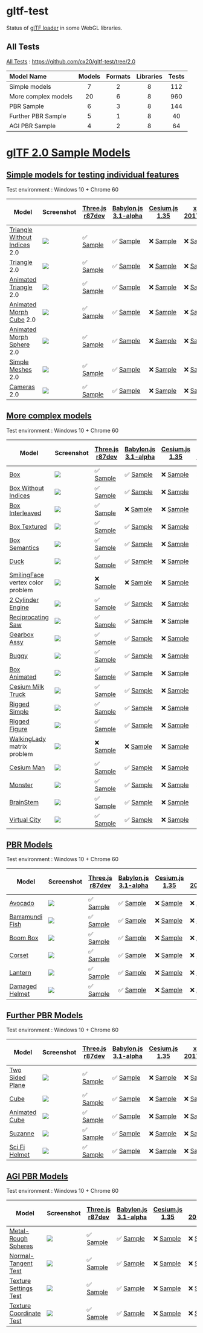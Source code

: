 # gltf-test

Status of [glTF loader](https://github.com/KhronosGroup/glTF#webgl-engines) in some WebGL libraries.

## All Tests

[All Tests]( https://cdn.rawgit.com/cx20/gltf-test/ee4e09519b8a13e7abc0e03bdcf0223a534f7e31/index.html ) : https://github.com/cx20/gltf-test/tree/2.0

|Model Name           |Models  |Formats  |Libraries|Tests|
|:--------------------|:------:|:-------:|:-------:|:---:|
|Simple models        |   7    |   2     |    8    | 112 |
|More complex models  |  20    |   6     |    8    | 960 |
|PBR Sample           |   6    |   3     |    8    | 144 |
|Further PBR Sample   |   5    |   1     |    8    |  40 |
|AGI PBR Sample       |   4    |   2     |    8    |  64 |


# [glTF 2.0 Sample Models](https://github.com/KhronosGroup/glTF-Sample-Models/blob/master/2.0/README.md#gltf-20-sample-models)

## [Simple models for testing individual features](https://github.com/KhronosGroup/glTF-Sample-Models/blob/master/2.0/README.md#simple-models-for-testing-individual-features)

Test environment : Windows 10 + Chrome 60

|Model                                                                 |Screenshot                                                          |[Three.js r87dev](https://github.com/mrdoob/three.js/tree/dev/examples/js/loaders/GLTF2Loader.js)                                                                                                             |[Babylon.js 3.1-alpha](https://github.com/BabylonJS/Babylon.js/tree/master/loaders/src/glTF)                                                                                                                          |[Cesium.js 1.35](https://github.com/AnalyticalGraphicsInc/cesium/)                                                                                                                                      |[xeogl 2017.04.24](https://github.com/xeolabs/xeogl/tree/master/src/models/gltf)                                                                                                             |[GLBoost r2dev](https://github.com/emadurandal/GLBoost/blob/master/src/js/middle_level/loader/GLTFLoader.js)                                                                                                  |[Grimoire.js 2017.07.06](https://github.com/GrimoireGL/grimoirejs-gltf)                                                                                                                                          |[minimal-gltf-loader 2017.07.31](https://github.com/shrekshao/minimal-gltf-loader/blob/master/src/)                                                                                                        |
|----------------------------------------------------------------------|--------------------------------------------------------------------|--------------------------------------------------------------------------------------------------------------------------------------------------------------------------------------------------------------|----------------------------------------------------------------------------------------------------------------------------------------------------------------------------------------------------------------------|--------------------------------------------------------------------------------------------------------------------------------------------------------------------------------------------------------|---------------------------------------------------------------------------------------------------------------------------------------------------------------------------------------------|--------------------------------------------------------------------------------------------------------------------------------------------------------------------------------------------------------------|-----------------------------------------------------------------------------------------------------------------------------------------------------------------------------------------------------------------|-----------------------------------------------------------------------------------------------------------------------------------------------------------------------------------------------------------|
|[Triangle Without Indices](tutorialModels/TriangleWithoutIndices) 2.0 |![](tutorialModels/TriangleWithoutIndices/screenshot/screenshot.png)|:white_check_mark: [Sample](https://cdn.rawgit.com/cx20/gltf-test/ee4e09519b8a13e7abc0e03bdcf0223a534f7e31/examples/threejs/index.html?category=tutorialModels&model=TriangleWithoutIndices&scale=1&type=glTF)|:white_check_mark: [Sample](https://cdn.rawgit.com/cx20/gltf-test/ee4e09519b8a13e7abc0e03bdcf0223a534f7e31/examples/babylonjs/index.html?category=tutorialModels&model=TriangleWithoutIndices&scale=1&type=glTF)      |:x: [Sample](https://cdn.rawgit.com/cx20/gltf-test/ee4e09519b8a13e7abc0e03bdcf0223a534f7e31/examples/cesium/index.html?category=tutorialModels&model=TriangleWithoutIndices&scale=1&type=glTF)          |:x: [Sample](https://cdn.rawgit.com/cx20/gltf-test/ee4e09519b8a13e7abc0e03bdcf0223a534f7e31/examples/xeogl/index.html?category=tutorialModels&model=TriangleWithoutIndices&scale=1&type=glTF)|:x: [Sample](https://cdn.rawgit.com/cx20/gltf-test/ee4e09519b8a13e7abc0e03bdcf0223a534f7e31/examples/glboost/index.html?category=tutorialModels&model=TriangleWithoutIndices&scale=1&type=glTF)               |:white_check_mark: [Sample](https://cdn.rawgit.com/cx20/gltf-test/ee4e09519b8a13e7abc0e03bdcf0223a534f7e31/examples/grimoiregl/index.html?category=tutorialModels&model=TriangleWithoutIndices&scale=1&type=glTF)|:x: [Sample](https://cdn.rawgit.com/cx20/gltf-test/ee4e09519b8a13e7abc0e03bdcf0223a534f7e31/examples/minimal-gltf-loader/index.html?category=tutorialModels&model=TriangleWithoutIndices&scale=1&type=glTF)|
|[Triangle](tutorialModels/Triangle) 2.0                               |![](tutorialModels/Triangle/screenshot/screenshot.png)              |:white_check_mark: [Sample](https://cdn.rawgit.com/cx20/gltf-test/ee4e09519b8a13e7abc0e03bdcf0223a534f7e31/examples/threejs/index.html?category=tutorialModels&model=Triangle&scale=1&type=glTF)              |:white_check_mark: [Sample](https://cdn.rawgit.com/cx20/gltf-test/ee4e09519b8a13e7abc0e03bdcf0223a534f7e31/examples/babylonjs/index.html?category=tutorialModels&model=Triangle&scale=1&type=glTF)                    |:x: [Sample](https://cdn.rawgit.com/cx20/gltf-test/ee4e09519b8a13e7abc0e03bdcf0223a534f7e31/examples/cesium/index.html?category=tutorialModels&model=Triangle&scale=1&type=glTF)                        |:x: [Sample](https://cdn.rawgit.com/cx20/gltf-test/ee4e09519b8a13e7abc0e03bdcf0223a534f7e31/examples/xeogl/index.html?category=tutorialModels&model=Triangle&scale=1&type=glTF)              |:x: [Sample](https://cdn.rawgit.com/cx20/gltf-test/ee4e09519b8a13e7abc0e03bdcf0223a534f7e31/examples/glboost/index.html?category=tutorialModels&model=Triangle&scale=1&type=glTF)                             |:white_check_mark: [Sample](https://cdn.rawgit.com/cx20/gltf-test/ee4e09519b8a13e7abc0e03bdcf0223a534f7e31/examples/grimoiregl/index.html?category=tutorialModels&model=Triangle&scale=1&type=glTF)              |:x: [Sample](https://cdn.rawgit.com/cx20/gltf-test/ee4e09519b8a13e7abc0e03bdcf0223a534f7e31/examples/minimal-gltf-loader/index.html?category=tutorialModels&model=Triangle&scale=1&type=glTF)              |
|[Animated Triangle](tutorialModels/AnimatedTriangle) 2.0              |![](tutorialModels/AnimatedTriangle/screenshot/screenshot.gif)      |:white_check_mark: [Sample](https://cdn.rawgit.com/cx20/gltf-test/ee4e09519b8a13e7abc0e03bdcf0223a534f7e31/examples/threejs/index.html?category=tutorialModels&model=AnimatedTriangle&scale=1&type=glTF)      |:white_check_mark: [Sample](https://cdn.rawgit.com/cx20/gltf-test/ee4e09519b8a13e7abc0e03bdcf0223a534f7e31/examples/babylonjs/index.html?category=tutorialModels&model=AnimatedTriangle&scale=1&type=glTF)            |:x: [Sample](https://cdn.rawgit.com/cx20/gltf-test/ee4e09519b8a13e7abc0e03bdcf0223a534f7e31/examples/cesium/index.html?category=tutorialModels&model=AnimatedTriangle&scale=1&type=glTF)                |:x: [Sample](https://cdn.rawgit.com/cx20/gltf-test/ee4e09519b8a13e7abc0e03bdcf0223a534f7e31/examples/xeogl/index.html?category=tutorialModels&model=AnimatedTriangle&scale=1&type=glTF)      |:x: [Sample](https://cdn.rawgit.com/cx20/gltf-test/ee4e09519b8a13e7abc0e03bdcf0223a534f7e31/examples/glboost/index.html?category=tutorialModels&model=AnimatedTriangle&scale=1&type=glTF)                     |:white_check_mark: [Sample](https://cdn.rawgit.com/cx20/gltf-test/ee4e09519b8a13e7abc0e03bdcf0223a534f7e31/examples/grimoiregl/index.html?category=tutorialModels&model=AnimatedTriangle&scale=1&type=glTF)      |:x: [Sample](https://cdn.rawgit.com/cx20/gltf-test/ee4e09519b8a13e7abc0e03bdcf0223a534f7e31/examples/minimal-gltf-loader/index.html?category=tutorialModels&model=AnimatedTriangle&scale=1&type=glTF)      |
|[Animated Morph Cube](tutorialModels/AnimatedMorphCube) 2.0           |![](tutorialModels/AnimatedMorphCube/screenshot/screenshot.gif)     |:white_check_mark: [Sample](https://cdn.rawgit.com/cx20/gltf-test/ee4e09519b8a13e7abc0e03bdcf0223a534f7e31/examples/threejs/index.html?category=tutorialModels&model=AnimatedMorphCube&scale=1&type=glTF)     |:white_check_mark: [Sample](https://cdn.rawgit.com/cx20/gltf-test/ee4e09519b8a13e7abc0e03bdcf0223a534f7e31/examples/babylonjs/index.html?category=tutorialModels&model=AnimatedMorphCube&scale=1&type=glTF)           |:x: [Sample](https://cdn.rawgit.com/cx20/gltf-test/ee4e09519b8a13e7abc0e03bdcf0223a534f7e31/examples/cesium/index.html?category=tutorialModels&model=AnimatedMorphCube&scale=1&type=glTF)               |:x: [Sample](https://cdn.rawgit.com/cx20/gltf-test/ee4e09519b8a13e7abc0e03bdcf0223a534f7e31/examples/xeogl/index.html?category=tutorialModels&model=AnimatedMorphCube&scale=1&type=glTF)     |:x: [Sample](https://cdn.rawgit.com/cx20/gltf-test/ee4e09519b8a13e7abc0e03bdcf0223a534f7e31/examples/glboost/index.html?category=tutorialModels&model=AnimatedMorphCube&scale=1&type=glTF)                    |:x: [Sample](https://cdn.rawgit.com/cx20/gltf-test/ee4e09519b8a13e7abc0e03bdcf0223a534f7e31/examples/grimoiregl/index.html?category=tutorialModels&model=AnimatedMorphCube&scale=1&type=glTF)                    |:x: [Sample](https://cdn.rawgit.com/cx20/gltf-test/ee4e09519b8a13e7abc0e03bdcf0223a534f7e31/examples/minimal-gltf-loader/index.html?category=tutorialModels&model=AnimatedMorphCube&scale=1&type=glTF)     |
|[Animated Morph Sphere](tutorialModels/AnimatedMorphSphere) 2.0       |![](tutorialModels/AnimatedMorphSphere/screenshot/screenshot.gif)   |:white_check_mark: [Sample](https://cdn.rawgit.com/cx20/gltf-test/ee4e09519b8a13e7abc0e03bdcf0223a534f7e31/examples/threejs/index.html?category=tutorialModels&model=AnimatedMorphSphere&scale=1&type=glTF)   |:white_check_mark: [Sample](https://cdn.rawgit.com/cx20/gltf-test/ee4e09519b8a13e7abc0e03bdcf0223a534f7e31/examples/babylonjs/index.html?category=tutorialModels&model=AnimatedMorphSphere&scale=1&type=glTF)         |:x: [Sample](https://cdn.rawgit.com/cx20/gltf-test/ee4e09519b8a13e7abc0e03bdcf0223a534f7e31/examples/cesium/index.html?category=tutorialModels&model=AnimatedMorphSphere&scale=1&type=glTF)             |:x: [Sample](https://cdn.rawgit.com/cx20/gltf-test/ee4e09519b8a13e7abc0e03bdcf0223a534f7e31/examples/xeogl/index.html?category=tutorialModels&model=AnimatedMorphSphere&scale=1&type=glTF)   |:x: [Sample](https://cdn.rawgit.com/cx20/gltf-test/ee4e09519b8a13e7abc0e03bdcf0223a534f7e31/examples/glboost/index.html?category=tutorialModels&model=AnimatedMorphSphere&scale=1&type=glTF)                  |:x: [Sample](https://cdn.rawgit.com/cx20/gltf-test/ee4e09519b8a13e7abc0e03bdcf0223a534f7e31/examples/grimoiregl/index.html?category=tutorialModels&model=AnimatedMorphSphere&scale=1&type=glTF)                  |:x: [Sample](https://cdn.rawgit.com/cx20/gltf-test/ee4e09519b8a13e7abc0e03bdcf0223a534f7e31/examples/minimal-gltf-loader/index.html?category=tutorialModels&model=AnimatedMorphSphere&scale=1&type=glTF)   |
|[Simple Meshes](tutorialModels/SimpleMeshes) 2.0                      |![](tutorialModels/SimpleMeshes/screenshot/screenshot.png)          |:white_check_mark: [Sample](https://cdn.rawgit.com/cx20/gltf-test/ee4e09519b8a13e7abc0e03bdcf0223a534f7e31/examples/threejs/index.html?category=tutorialModels&model=SimpleMeshes&scale=1&type=glTF)          |:white_check_mark: [Sample](https://cdn.rawgit.com/cx20/gltf-test/ee4e09519b8a13e7abc0e03bdcf0223a534f7e31/examples/babylonjs/index.html?category=tutorialModels&model=SimpleMeshes&scale=1&type=glTF)                |:x: [Sample](https://cdn.rawgit.com/cx20/gltf-test/ee4e09519b8a13e7abc0e03bdcf0223a534f7e31/examples/cesium/index.html?category=tutorialModels&model=SimpleMeshes&scale=1&type=glTF)                    |:x: [Sample](https://cdn.rawgit.com/cx20/gltf-test/ee4e09519b8a13e7abc0e03bdcf0223a534f7e31/examples/xeogl/index.html?category=tutorialModels&model=SimpleMeshes&scale=1&type=glTF)          |:x: [Sample](https://cdn.rawgit.com/cx20/gltf-test/ee4e09519b8a13e7abc0e03bdcf0223a534f7e31/examples/glboost/index.html?category=tutorialModels&model=SimpleMeshes&scale=1&type=glTF)                         |:white_check_mark: [Sample](https://cdn.rawgit.com/cx20/gltf-test/ee4e09519b8a13e7abc0e03bdcf0223a534f7e31/examples/grimoiregl/index.html?category=tutorialModels&model=SimpleMeshes&scale=1&type=glTF)          |:x: [Sample](https://cdn.rawgit.com/cx20/gltf-test/ee4e09519b8a13e7abc0e03bdcf0223a534f7e31/examples/minimal-gltf-loader/index.html?category=tutorialModels&model=SimpleMeshes&scale=1&type=glTF)          |
|[Cameras](tutorialModels/Cameras) 2.0                                 |![](tutorialModels/Cameras/screenshot/screenshot.png)               |:white_check_mark: [Sample](https://cdn.rawgit.com/cx20/gltf-test/ee4e09519b8a13e7abc0e03bdcf0223a534f7e31/examples/threejs/index.html?category=tutorialModels&model=Cameras&scale=1&type=glTF)               |:white_check_mark: [Sample](https://cdn.rawgit.com/cx20/gltf-test/ee4e09519b8a13e7abc0e03bdcf0223a534f7e31/examples/babylonjs/index.html?category=tutorialModels&model=Cameras&scale=1&type=glTF)                     |:x: [Sample](https://cdn.rawgit.com/cx20/gltf-test/ee4e09519b8a13e7abc0e03bdcf0223a534f7e31/examples/cesium/index.html?category=tutorialModels&model=Cameras&scale=1&type=glTF)                         |:x: [Sample](https://cdn.rawgit.com/cx20/gltf-test/ee4e09519b8a13e7abc0e03bdcf0223a534f7e31/examples/xeogl/index.html?category=tutorialModels&model=Cameras&scale=1&type=glTF)               |:x: [Sample](https://cdn.rawgit.com/cx20/gltf-test/ee4e09519b8a13e7abc0e03bdcf0223a534f7e31/examples/glboost/index.html?category=tutorialModels&model=Cameras&scale=1&type=glTF)                              |:white_check_mark: [Sample](https://cdn.rawgit.com/cx20/gltf-test/ee4e09519b8a13e7abc0e03bdcf0223a534f7e31/examples/grimoiregl/index.html?category=tutorialModels&model=Cameras&scale=1&type=glTF)               |:x: [Sample](https://cdn.rawgit.com/cx20/gltf-test/ee4e09519b8a13e7abc0e03bdcf0223a534f7e31/examples/minimal-gltf-loader/index.html?category=tutorialModels&model=Cameras&scale=1&type=glTF)               |


## [More complex models](https://github.com/KhronosGroup/glTF-Sample-Models/blob/master/2.0/README.md#more-complex-models)

Test environment : Windows 10 + Chrome 60

|Model                                                 |Screenshot                                                    |[Three.js r87dev](https://github.com/mrdoob/three.js/tree/dev/examples/js/loaders/GLTF2Loader.js)                                                                           |[Babylon.js 3.1-alpha](https://github.com/BabylonJS/Babylon.js/tree/master/loaders/src/glTF)                                                                                                    |[Cesium.js 1.35](https://github.com/AnalyticalGraphicsInc/cesium/)                                                                                             |[xeogl 2017.04.24](https://github.com/xeolabs/xeogl/tree/master/src/models/gltf)                                                                                             |[GLBoost r2dev](https://github.com/emadurandal/GLBoost/blob/master/src/js/middle_level/loader/GLTFLoader.js)                                                                     |[Grimoire.js 2017.07.06](https://github.com/GrimoireGL/grimoirejs-gltf)                                                                                                             |[minimal-gltf-loader 2017.07.31](https://github.com/shrekshao/minimal-gltf-loader/blob/master/src/)                                                                                          |
|------------------------------------------------------|--------------------------------------------------------------|----------------------------------------------------------------------------------------------------------------------------------------------------------------------------|------------------------------------------------------------------------------------------------------------------------------------------------------------------------------------------------|---------------------------------------------------------------------------------------------------------------------------------------------------------------|-----------------------------------------------------------------------------------------------------------------------------------------------------------------------------|---------------------------------------------------------------------------------------------------------------------------------------------------------------------------------|------------------------------------------------------------------------------------------------------------------------------------------------------------------------------------|---------------------------------------------------------------------------------------------------------------------------------------------------------------------------------------------|
|[Box](sampleModels/Box)                               |![](sampleModels/Box/screenshot/screenshot.png)               |:white_check_mark: [Sample](https://cdn.rawgit.com/cx20/gltf-test/ee4e09519b8a13e7abc0e03bdcf0223a534f7e31/examples/threejs/index.html?model=Box&scale=1)                   |:white_check_mark: [Sample](https://cdn.rawgit.com/cx20/gltf-test/ee4e09519b8a13e7abc0e03bdcf0223a534f7e31/examples/babylonjs/index.html?model=Box&scale=1)                                     |:x: [Sample](https://cdn.rawgit.com/cx20/gltf-test/ee4e09519b8a13e7abc0e03bdcf0223a534f7e31/examples/cesium/index.html?model=Box)                              |:x: [Sample](https://cdn.rawgit.com/cx20/gltf-test/ee4e09519b8a13e7abc0e03bdcf0223a534f7e31/examples/xeogl/index.html?model=Box&scale=1)                                     |:x: [Sample](https://cdn.rawgit.com/cx20/gltf-test/ee4e09519b8a13e7abc0e03bdcf0223a534f7e31/examples/glboost/index.html?model=Box&scale=1)                                       |:white_check_mark: [Sample](https://cdn.rawgit.com/cx20/gltf-test/ee4e09519b8a13e7abc0e03bdcf0223a534f7e31/examples/grimoiregl/index.html?model=Box&scale=1)                        |:white_check_mark: [Sample](https://cdn.rawgit.com/cx20/gltf-test/ee4e09519b8a13e7abc0e03bdcf0223a534f7e31/examples/minimal-gltf-loader/index.html?model=Box&scale=1)                        |
|[Box Without Indices](sampleModels/BoxWithoutIndices) |![](sampleModels/BoxWithoutIndices/screenshot/screenshot.png) |:white_check_mark: [Sample](https://cdn.rawgit.com/cx20/gltf-test/ee4e09519b8a13e7abc0e03bdcf0223a534f7e31/examples/threejs/index.html?model=BoxWithoutIndices&scale=1)     |:white_check_mark: [Sample](https://cdn.rawgit.com/cx20/gltf-test/ee4e09519b8a13e7abc0e03bdcf0223a534f7e31/examples/babylonjs/index.html?model=BoxWithoutIndices&scale=1)                       |:x: [Sample](https://cdn.rawgit.com/cx20/gltf-test/ee4e09519b8a13e7abc0e03bdcf0223a534f7e31/examples/cesium/index.html?model=BoxWithoutIndices)                |:x: [Sample](https://cdn.rawgit.com/cx20/gltf-test/ee4e09519b8a13e7abc0e03bdcf0223a534f7e31/examples/xeogl/index.html?model=BoxWithoutIndices&scale=1)                       |:x: [Sample](https://cdn.rawgit.com/cx20/gltf-test/ee4e09519b8a13e7abc0e03bdcf0223a534f7e31/examples/glboost/index.html?model=BoxWithoutIndices&scale=1)                         |:white_check_mark: [Sample](https://cdn.rawgit.com/cx20/gltf-test/ee4e09519b8a13e7abc0e03bdcf0223a534f7e31/examples/grimoiregl/index.html?model=BoxWithoutIndices&scale=1)          |:white_check_mark: [Sample](https://cdn.rawgit.com/cx20/gltf-test/ee4e09519b8a13e7abc0e03bdcf0223a534f7e31/examples/minimal-gltf-loader/index.html?model=BoxWithoutIndices&scale=1)          |
|[Box Interleaved](sampleModels/BoxInterleaved)        |![](sampleModels/BoxInterleaved/screenshot/screenshot.png)    |:white_check_mark: [Sample](https://cdn.rawgit.com/cx20/gltf-test/ee4e09519b8a13e7abc0e03bdcf0223a534f7e31/examples/threejs/index.html?model=BoxInterleaved&scale=1)        |:x: [Sample](https://cdn.rawgit.com/cx20/gltf-test/ee4e09519b8a13e7abc0e03bdcf0223a534f7e31/examples/babylonjs/index.html?model=BoxInterleaved&scale=1)                                         |:x: [Sample](https://cdn.rawgit.com/cx20/gltf-test/ee4e09519b8a13e7abc0e03bdcf0223a534f7e31/examples/cesium/index.html?model=BoxInterleaved)                   |:x: [Sample](https://cdn.rawgit.com/cx20/gltf-test/ee4e09519b8a13e7abc0e03bdcf0223a534f7e31/examples/xeogl/index.html?model=BoxInterleaved&scale=1)                          |:x: [Sample](https://cdn.rawgit.com/cx20/gltf-test/ee4e09519b8a13e7abc0e03bdcf0223a534f7e31/examples/glboost/index.html?model=BoxInterleaved&scale=1)                            |:x: [Sample](https://cdn.rawgit.com/cx20/gltf-test/ee4e09519b8a13e7abc0e03bdcf0223a534f7e31/examples/grimoiregl/index.html?model=BoxInterleaved&scale=1)                            |:white_check_mark: [Sample](https://cdn.rawgit.com/cx20/gltf-test/ee4e09519b8a13e7abc0e03bdcf0223a534f7e31/examples/minimal-gltf-loader/index.html?model=BoxInterleaved&scale=1)             |
|[Box Textured](sampleModels/BoxTextured)              |![](sampleModels/BoxTextured/screenshot/screenshot.png)       |:white_check_mark: [Sample](https://cdn.rawgit.com/cx20/gltf-test/ee4e09519b8a13e7abc0e03bdcf0223a534f7e31/examples/threejs/index.html?model=BoxTextured&scale=1)           |:white_check_mark: [Sample](https://cdn.rawgit.com/cx20/gltf-test/ee4e09519b8a13e7abc0e03bdcf0223a534f7e31/examples/babylonjs/index.html?model=BoxTextured&scale=1)                             |:x: [Sample](https://cdn.rawgit.com/cx20/gltf-test/ee4e09519b8a13e7abc0e03bdcf0223a534f7e31/examples/cesium/index.html?model=BoxTextured)                      |:x: [Sample](https://cdn.rawgit.com/cx20/gltf-test/ee4e09519b8a13e7abc0e03bdcf0223a534f7e31/examples/xeogl/index.html?model=BoxTextured&scale=1)                             |:x: [Sample](https://cdn.rawgit.com/cx20/gltf-test/ee4e09519b8a13e7abc0e03bdcf0223a534f7e31/examples/glboost/index.html?model=BoxTextured&scale=1)                               |:white_check_mark: [Sample](https://cdn.rawgit.com/cx20/gltf-test/ee4e09519b8a13e7abc0e03bdcf0223a534f7e31/examples/grimoiregl/index.html?model=BoxTextured&scale=1)                |:white_check_mark: [Sample](https://cdn.rawgit.com/cx20/gltf-test/ee4e09519b8a13e7abc0e03bdcf0223a534f7e31/examples/minimal-gltf-loader/index.html?model=BoxTextured&scale=1)                |
|[Box Semantics](sampleModels/BoxSemantics)            |![](sampleModels/BoxSemantics/screenshot/screenshot.png)      |:white_check_mark: [Sample](https://cdn.rawgit.com/cx20/gltf-test/ee4e09519b8a13e7abc0e03bdcf0223a534f7e31/examples/threejs/index.html?model=BoxSemantics&scale=1)          |:white_check_mark: [Sample](https://cdn.rawgit.com/cx20/gltf-test/ee4e09519b8a13e7abc0e03bdcf0223a534f7e31/examples/babylonjs/index.html?model=BoxSemantics&scale=1)                            |:x: [Sample](https://cdn.rawgit.com/cx20/gltf-test/ee4e09519b8a13e7abc0e03bdcf0223a534f7e31/examples/cesium/index.html?model=BoxSemantics)                     |:x: [Sample](https://cdn.rawgit.com/cx20/gltf-test/ee4e09519b8a13e7abc0e03bdcf0223a534f7e31/examples/xeogl/index.html?model=BoxSemantics&scale=1)                            |:x: [Sample](https://cdn.rawgit.com/cx20/gltf-test/ee4e09519b8a13e7abc0e03bdcf0223a534f7e31/examples/glboost/index.html?model=BoxSemantics&scale=1)                              |:white_check_mark: [Sample](https://cdn.rawgit.com/cx20/gltf-test/ee4e09519b8a13e7abc0e03bdcf0223a534f7e31/examples/grimoiregl/index.html?model=BoxSemantics&scale=1)               |:white_check_mark: [Sample](https://cdn.rawgit.com/cx20/gltf-test/ee4e09519b8a13e7abc0e03bdcf0223a534f7e31/examples/minimal-gltf-loader/index.html?model=BoxSemantics&scale=1)               |
|[Duck](sampleModels/Duck)                             |![](sampleModels/Duck/screenshot/screenshot.png)              |:white_check_mark: [Sample](https://cdn.rawgit.com/cx20/gltf-test/ee4e09519b8a13e7abc0e03bdcf0223a534f7e31/examples/threejs/index.html?model=Duck&scale=1)                  |:white_check_mark: [Sample](https://cdn.rawgit.com/cx20/gltf-test/ee4e09519b8a13e7abc0e03bdcf0223a534f7e31/examples/babylonjs/index.html?model=Duck&scale=1)                                    |:x: [Sample](https://cdn.rawgit.com/cx20/gltf-test/ee4e09519b8a13e7abc0e03bdcf0223a534f7e31/examples/cesium/index.html?model=Duck)                             |:x: [Sample](https://cdn.rawgit.com/cx20/gltf-test/ee4e09519b8a13e7abc0e03bdcf0223a534f7e31/examples/xeogl/index.html?model=Duck&scale=1)                                    |:x: [Sample](https://cdn.rawgit.com/cx20/gltf-test/ee4e09519b8a13e7abc0e03bdcf0223a534f7e31/examples/glboost/index.html?model=Duck&scale=1)                                      |:white_check_mark: [Sample](https://cdn.rawgit.com/cx20/gltf-test/ee4e09519b8a13e7abc0e03bdcf0223a534f7e31/examples/grimoiregl/index.html?model=Duck&scale=1)                       |:white_check_mark: [Sample](https://cdn.rawgit.com/cx20/gltf-test/ee4e09519b8a13e7abc0e03bdcf0223a534f7e31/examples/minimal-gltf-loader/index.html?model=Duck&scale=1)                       |
|[SmilingFace](sampleModels/SmilingFace) vertex color problem|![](sampleModels/SmilingFace/screenshot/screenshot.png) |:x: [Sample](https://cdn.rawgit.com/cx20/gltf-test/ee4e09519b8a13e7abc0e03bdcf0223a534f7e31/examples/threejs/index.html?model=SmilingFace&scale=1.0)                        |:x: [Sample](https://cdn.rawgit.com/cx20/gltf-test/ee4e09519b8a13e7abc0e03bdcf0223a534f7e31/examples/babylonjs/index.html?model=SmilingFace&scale=1.0)                                          |:x: [Sample](https://cdn.rawgit.com/cx20/gltf-test/ee4e09519b8a13e7abc0e03bdcf0223a534f7e31/examples/cesium/index.html?model=SmilingFace)                      |:x: [Sample](https://cdn.rawgit.com/cx20/gltf-test/ee4e09519b8a13e7abc0e03bdcf0223a534f7e31/examples/xeogl/index.html?model=SmilingFace&scale=1.0)                           |:x: [Sample](https://cdn.rawgit.com/cx20/gltf-test/ee4e09519b8a13e7abc0e03bdcf0223a534f7e31/examples/glboost/index.html?model=SmilingFace&scale=1.0)                             |:white_check_mark: [Sample](https://cdn.rawgit.com/cx20/gltf-test/ee4e09519b8a13e7abc0e03bdcf0223a534f7e31/examples/grimoiregl/index.html?model=SmilingFace&scale=1.0)              |:white_check_mark: [Sample](https://cdn.rawgit.com/cx20/gltf-test/ee4e09519b8a13e7abc0e03bdcf0223a534f7e31/examples/minimal-gltf-loader/index.html?model=SmilingFace&scale=1.0)              |
|[2 Cylinder Engine](sampleModels/2CylinderEngine)     |![](sampleModels/2CylinderEngine/screenshot/screenshot.png)   |:white_check_mark: [Sample](https://cdn.rawgit.com/cx20/gltf-test/ee4e09519b8a13e7abc0e03bdcf0223a534f7e31/examples/threejs/index.html?model=2CylinderEngine&scale=0.005)   |:white_check_mark: [Sample](https://cdn.rawgit.com/cx20/gltf-test/ee4e09519b8a13e7abc0e03bdcf0223a534f7e31/examples/babylonjs/index.html?model=2CylinderEngine&scale=0.005)                     |:x: [Sample](https://cdn.rawgit.com/cx20/gltf-test/ee4e09519b8a13e7abc0e03bdcf0223a534f7e31/examples/cesium/index.html?model=2CylinderEngine)                  |:x: [Sample](https://cdn.rawgit.com/cx20/gltf-test/ee4e09519b8a13e7abc0e03bdcf0223a534f7e31/examples/xeogl/index.html?model=2CylinderEngine&scale=0.005)                     |:x: [Sample](https://cdn.rawgit.com/cx20/gltf-test/ee4e09519b8a13e7abc0e03bdcf0223a534f7e31/examples/glboost/index.html?model=2CylinderEngine&scale=0.005)                       |:white_check_mark: [Sample](https://cdn.rawgit.com/cx20/gltf-test/ee4e09519b8a13e7abc0e03bdcf0223a534f7e31/examples/grimoiregl/index.html?model=2CylinderEngine&scale=0.005)        |:white_check_mark: [Sample](https://cdn.rawgit.com/cx20/gltf-test/ee4e09519b8a13e7abc0e03bdcf0223a534f7e31/examples/minimal-gltf-loader/index.html?model=2CylinderEngine&scale=0.005)        |
|[Reciprocating Saw](sampleModels/ReciprocatingSaw)    |![](sampleModels/ReciprocatingSaw/screenshot/screenshot.png)  |:white_check_mark: [Sample](https://cdn.rawgit.com/cx20/gltf-test/ee4e09519b8a13e7abc0e03bdcf0223a534f7e31/examples/threejs/index.html?model=ReciprocatingSaw&scale=0.01)   |:white_check_mark: [Sample](https://cdn.rawgit.com/cx20/gltf-test/ee4e09519b8a13e7abc0e03bdcf0223a534f7e31/examples/babylonjs/index.html?model=ReciprocatingSaw&scale=0.01)                     |:x: [Sample](https://cdn.rawgit.com/cx20/gltf-test/ee4e09519b8a13e7abc0e03bdcf0223a534f7e31/examples/cesium/index.html?model=ReciprocatingSaw)                 |:x: [Sample](https://cdn.rawgit.com/cx20/gltf-test/ee4e09519b8a13e7abc0e03bdcf0223a534f7e31/examples/xeogl/index.html?model=ReciprocatingSaw&scale=0.01)                     |:x: [Sample](https://cdn.rawgit.com/cx20/gltf-test/ee4e09519b8a13e7abc0e03bdcf0223a534f7e31/examples/glboost/index.html?model=ReciprocatingSaw&scale=0.01)                       |:white_check_mark: [Sample](https://cdn.rawgit.com/cx20/gltf-test/ee4e09519b8a13e7abc0e03bdcf0223a534f7e31/examples/grimoiregl/index.html?model=ReciprocatingSaw&scale=0.01)        |:white_check_mark: [Sample](https://cdn.rawgit.com/cx20/gltf-test/ee4e09519b8a13e7abc0e03bdcf0223a534f7e31/examples/minimal-gltf-loader/index.html?model=ReciprocatingSaw&scale=0.01)        |
|[Gearbox Assy](sampleModels/GearboxAssy)              |![](sampleModels/GearboxAssy/screenshot/screenshot.png)       |:white_check_mark: [Sample](https://cdn.rawgit.com/cx20/gltf-test/ee4e09519b8a13e7abc0e03bdcf0223a534f7e31/examples/threejs/index.html?model=GearboxAssy&scale=1)           |:white_check_mark: [Sample](https://cdn.rawgit.com/cx20/gltf-test/ee4e09519b8a13e7abc0e03bdcf0223a534f7e31/examples/babylonjs/index.html?model=GearboxAssy&scale=1)                             |:x: [Sample](https://cdn.rawgit.com/cx20/gltf-test/ee4e09519b8a13e7abc0e03bdcf0223a534f7e31/examples/cesium/index.html?model=GearboxAssy)                      |:x: [Sample](https://cdn.rawgit.com/cx20/gltf-test/ee4e09519b8a13e7abc0e03bdcf0223a534f7e31/examples/xeogl/index.html?model=GearboxAssy&scale=1)                             |:x: [Sample](https://cdn.rawgit.com/cx20/gltf-test/ee4e09519b8a13e7abc0e03bdcf0223a534f7e31/examples/glboost/index.html?model=GearboxAssy&scale=1)                               |:white_check_mark: [Sample](https://cdn.rawgit.com/cx20/gltf-test/ee4e09519b8a13e7abc0e03bdcf0223a534f7e31/examples/grimoiregl/index.html?model=GearboxAssy&scale=1)                |:white_check_mark: [Sample](https://cdn.rawgit.com/cx20/gltf-test/ee4e09519b8a13e7abc0e03bdcf0223a534f7e31/examples/minimal-gltf-loader/index.html?model=GearboxAssy&scale=1)                |
|[Buggy](sampleModels/Buggy)                           |![](sampleModels/Buggy/screenshot/screenshot.png)             |:white_check_mark: [Sample](https://cdn.rawgit.com/cx20/gltf-test/ee4e09519b8a13e7abc0e03bdcf0223a534f7e31/examples/threejs/index.html?model=Buggy&scale=0.02)              |:white_check_mark: [Sample](https://cdn.rawgit.com/cx20/gltf-test/ee4e09519b8a13e7abc0e03bdcf0223a534f7e31/examples/babylonjs/index.html?model=Buggy&scale=0.02)                                |:x: [Sample](https://cdn.rawgit.com/cx20/gltf-test/ee4e09519b8a13e7abc0e03bdcf0223a534f7e31/examples/cesium/index.html?model=Buggy)                            |:x: [Sample](https://cdn.rawgit.com/cx20/gltf-test/ee4e09519b8a13e7abc0e03bdcf0223a534f7e31/examples/xeogl/index.html?model=Buggy&scale=0.02)                                |:x: [Sample](https://cdn.rawgit.com/cx20/gltf-test/ee4e09519b8a13e7abc0e03bdcf0223a534f7e31/examples/glboost/index.html?model=Buggy&scale=0.02)                                  |:x: [Sample](https://cdn.rawgit.com/cx20/gltf-test/ee4e09519b8a13e7abc0e03bdcf0223a534f7e31/examples/grimoiregl/index.html?model=Buggy&scale=0.02)                                  |:white_check_mark: [Sample](https://cdn.rawgit.com/cx20/gltf-test/ee4e09519b8a13e7abc0e03bdcf0223a534f7e31/examples/minimal-gltf-loader/index.html?model=Buggy&scale=0.02)                   |
|[Box Animated](sampleModels/BoxAnimated)              |![](sampleModels/BoxAnimated/screenshot/screenshot.gif)       |:white_check_mark: [Sample](https://cdn.rawgit.com/cx20/gltf-test/ee4e09519b8a13e7abc0e03bdcf0223a534f7e31/examples/threejs/index.html?model=BoxAnimated&scale=0.5)         |:white_check_mark: [Sample](https://cdn.rawgit.com/cx20/gltf-test/ee4e09519b8a13e7abc0e03bdcf0223a534f7e31/examples/babylonjs/index.html?model=BoxAnimated&scale=0.5)                           |:x: [Sample](https://cdn.rawgit.com/cx20/gltf-test/ee4e09519b8a13e7abc0e03bdcf0223a534f7e31/examples/cesium/index.html?model=BoxAnimated)                      |:x: [Sample](https://cdn.rawgit.com/cx20/gltf-test/ee4e09519b8a13e7abc0e03bdcf0223a534f7e31/examples/xeogl/index.html?model=BoxAnimated&scale=0.5)                           |:x: [Sample](https://cdn.rawgit.com/cx20/gltf-test/ee4e09519b8a13e7abc0e03bdcf0223a534f7e31/examples/glboost/index.html?model=BoxAnimated&scale=0.5)                             |:white_check_mark: [Sample](https://cdn.rawgit.com/cx20/gltf-test/ee4e09519b8a13e7abc0e03bdcf0223a534f7e31/examples/grimoiregl/index.html?model=BoxAnimated&scale=0.5)              |:x: [Sample](https://cdn.rawgit.com/cx20/gltf-test/ee4e09519b8a13e7abc0e03bdcf0223a534f7e31/examples/minimal-gltf-loader/index.html?model=BoxAnimated&scale=0.5)                             |
|[Cesium Milk Truck](sampleModels/CesiumMilkTruck)     |![](sampleModels/CesiumMilkTruck/screenshot/screenshot.gif)   |:white_check_mark: [Sample](https://cdn.rawgit.com/cx20/gltf-test/ee4e09519b8a13e7abc0e03bdcf0223a534f7e31/examples/threejs/index.html?model=CesiumMilkTruck&scale=0.5)     |:white_check_mark: [Sample](https://cdn.rawgit.com/cx20/gltf-test/ee4e09519b8a13e7abc0e03bdcf0223a534f7e31/examples/babylonjs/index.html?model=CesiumMilkTruck&scale=0.5)                       |:x: [Sample](https://cdn.rawgit.com/cx20/gltf-test/ee4e09519b8a13e7abc0e03bdcf0223a534f7e31/examples/cesium/index.html?model=CesiumMilkTruck)                  |:x: [Sample](https://cdn.rawgit.com/cx20/gltf-test/ee4e09519b8a13e7abc0e03bdcf0223a534f7e31/examples/xeogl/index.html?model=CesiumMilkTruck&scale=0.5)                       |:x: [Sample](https://cdn.rawgit.com/cx20/gltf-test/ee4e09519b8a13e7abc0e03bdcf0223a534f7e31/examples/glboost/index.html?model=CesiumMilkTruck&scale=0.5)                         |:white_check_mark: [Sample](https://cdn.rawgit.com/cx20/gltf-test/ee4e09519b8a13e7abc0e03bdcf0223a534f7e31/examples/grimoiregl/index.html?model=CesiumMilkTruck&scale=0.5)          |:x: [Sample](https://cdn.rawgit.com/cx20/gltf-test/ee4e09519b8a13e7abc0e03bdcf0223a534f7e31/examples/minimal-gltf-loader/index.html?model=CesiumMilkTruck&scale=0.5)                         |
|[Rigged Simple](sampleModels/RiggedSimple)            |![](sampleModels/RiggedSimple/screenshot/screenshot.gif)      |:white_check_mark: [Sample](https://cdn.rawgit.com/cx20/gltf-test/ee4e09519b8a13e7abc0e03bdcf0223a534f7e31/examples/threejs/index.html?model=RiggedSimple&scale=0.2)        |:white_check_mark: [Sample](https://cdn.rawgit.com/cx20/gltf-test/ee4e09519b8a13e7abc0e03bdcf0223a534f7e31/examples/babylonjs/index.html?model=RiggedSimple&scale=0.2)                          |:x: [Sample](https://cdn.rawgit.com/cx20/gltf-test/ee4e09519b8a13e7abc0e03bdcf0223a534f7e31/examples/cesium/index.html?model=RiggedSimple)                     |:x: [Sample](https://cdn.rawgit.com/cx20/gltf-test/ee4e09519b8a13e7abc0e03bdcf0223a534f7e31/examples/xeogl/index.html?model=RiggedSimple&scale=0.2)                          |:x: [Sample](https://cdn.rawgit.com/cx20/gltf-test/ee4e09519b8a13e7abc0e03bdcf0223a534f7e31/examples/glboost/index.html?model=RiggedSimple&scale=0.2)                            |:white_check_mark: [Sample](https://cdn.rawgit.com/cx20/gltf-test/ee4e09519b8a13e7abc0e03bdcf0223a534f7e31/examples/grimoiregl/index.html?model=RiggedSimple&scale=0.2)             |:x: [Sample](https://cdn.rawgit.com/cx20/gltf-test/ee4e09519b8a13e7abc0e03bdcf0223a534f7e31/examples/minimal-gltf-loader/index.html?model=RiggedSimple&scale=0.2)                            |
|[Rigged Figure](sampleModels/RiggedFigure)            |![](sampleModels/RiggedFigure/screenshot/screenshot.gif)      |:white_check_mark: [Sample](https://cdn.rawgit.com/cx20/gltf-test/ee4e09519b8a13e7abc0e03bdcf0223a534f7e31/examples/threejs/index.html?model=RiggedFigure&scale=1)          |:white_check_mark: [Sample](https://cdn.rawgit.com/cx20/gltf-test/ee4e09519b8a13e7abc0e03bdcf0223a534f7e31/examples/babylonjs/index.html?model=RiggedFigure&scale=1)                            |:x: [Sample](https://cdn.rawgit.com/cx20/gltf-test/ee4e09519b8a13e7abc0e03bdcf0223a534f7e31/examples/cesium/index.html?model=RiggedFigure)                     |:x: [Sample](https://cdn.rawgit.com/cx20/gltf-test/ee4e09519b8a13e7abc0e03bdcf0223a534f7e31/examples/xeogl/index.html?model=RiggedFigure&scale=1)                            |:x: [Sample](https://cdn.rawgit.com/cx20/gltf-test/ee4e09519b8a13e7abc0e03bdcf0223a534f7e31/examples/glboost/index.html?model=RiggedFigure&scale=1)                              |:white_check_mark: [Sample](https://cdn.rawgit.com/cx20/gltf-test/ee4e09519b8a13e7abc0e03bdcf0223a534f7e31/examples/grimoiregl/index.html?model=RiggedFigure&scale=1)               |:x: [Sample](https://cdn.rawgit.com/cx20/gltf-test/ee4e09519b8a13e7abc0e03bdcf0223a534f7e31/examples/minimal-gltf-loader/index.html?model=RiggedFigure&scale=1)                              |
|[WalkingLady](sampleModels/WalkingLady) matrix problem|![](sampleModels/WalkingLady/screenshot/screenshot.gif)       |:x: [Sample](https://cdn.rawgit.com/cx20/gltf-test/ee4e09519b8a13e7abc0e03bdcf0223a534f7e31/examples/threejs/index.html?model=WalkingLady&scale=1)                          |:x: [Sample](https://cdn.rawgit.com/cx20/gltf-test/ee4e09519b8a13e7abc0e03bdcf0223a534f7e31/examples/babylonjs/index.html?model=WalkingLady&scale=1)                                            |:x: [Sample](https://cdn.rawgit.com/cx20/gltf-test/ee4e09519b8a13e7abc0e03bdcf0223a534f7e31/examples/cesium/index.html?model=WalkingLady)                      |:x: [Sample](https://cdn.rawgit.com/cx20/gltf-test/ee4e09519b8a13e7abc0e03bdcf0223a534f7e31/examples/xeogl/index.html?model=WalkingLady&scale=1)                             |:x: [Sample](https://cdn.rawgit.com/cx20/gltf-test/ee4e09519b8a13e7abc0e03bdcf0223a534f7e31/examples/glboost/index.html?model=WalkingLady&scale=1)                               |:x: [Sample](https://cdn.rawgit.com/cx20/gltf-test/ee4e09519b8a13e7abc0e03bdcf0223a534f7e31/examples/grimoiregl/index.html?model=WalkingLady&scale=1)                               |:x: [Sample](https://cdn.rawgit.com/cx20/gltf-test/ee4e09519b8a13e7abc0e03bdcf0223a534f7e31/examples/minimal-gltf-loader/index.html?model=WalkingLady&scale=1)                               |
|[Cesium Man](sampleModels/CesiumMan)                  |![](sampleModels/CesiumMan/screenshot/screenshot.gif)         |:white_check_mark: [Sample](https://cdn.rawgit.com/cx20/gltf-test/ee4e09519b8a13e7abc0e03bdcf0223a534f7e31/examples/threejs/index.html?model=CesiumMan&scale=1)             |:white_check_mark: [Sample](https://cdn.rawgit.com/cx20/gltf-test/ee4e09519b8a13e7abc0e03bdcf0223a534f7e31/examples/babylonjs/index.html?model=CesiumMan&scale=1)                               |:x: [Sample](https://cdn.rawgit.com/cx20/gltf-test/ee4e09519b8a13e7abc0e03bdcf0223a534f7e31/examples/cesium/index.html?model=CesiumMan)                        |:x: [Sample](https://cdn.rawgit.com/cx20/gltf-test/ee4e09519b8a13e7abc0e03bdcf0223a534f7e31/examples/xeogl/index.html?model=CesiumMan&scale=1)                               |:x: [Sample](https://cdn.rawgit.com/cx20/gltf-test/ee4e09519b8a13e7abc0e03bdcf0223a534f7e31/examples/glboost/index.html?model=CesiumMan&scale=1)                                 |:white_check_mark: [Sample](https://cdn.rawgit.com/cx20/gltf-test/ee4e09519b8a13e7abc0e03bdcf0223a534f7e31/examples/grimoiregl/index.html?model=CesiumMan&scale=1)                  |:x: [Sample](https://cdn.rawgit.com/cx20/gltf-test/ee4e09519b8a13e7abc0e03bdcf0223a534f7e31/examples/minimal-gltf-loader/index.html?model=CesiumMan&scale=1)                                 |
|[Monster](sampleModels/Monster)                       |![](sampleModels/Monster/screenshot/screenshot.gif)           |:white_check_mark: [Sample](https://cdn.rawgit.com/cx20/gltf-test/ee4e09519b8a13e7abc0e03bdcf0223a534f7e31/examples/threejs/index.html?model=Monster&scale=0.05)            |:white_check_mark: [Sample](https://cdn.rawgit.com/cx20/gltf-test/ee4e09519b8a13e7abc0e03bdcf0223a534f7e31/examples/babylonjs/index.html?model=Monster&scale=0.05)                              |:x: [Sample](https://cdn.rawgit.com/cx20/gltf-test/ee4e09519b8a13e7abc0e03bdcf0223a534f7e31/examples/cesium/index.html?model=Monster)                          |:x: [Sample](https://cdn.rawgit.com/cx20/gltf-test/ee4e09519b8a13e7abc0e03bdcf0223a534f7e31/examples/xeogl/index.html?model=Monster&scale=0.05)                              |:x: [Sample](https://cdn.rawgit.com/cx20/gltf-test/ee4e09519b8a13e7abc0e03bdcf0223a534f7e31/examples/glboost/index.html?model=Monster&scale=0.05)                                |:white_check_mark: [Sample](https://cdn.rawgit.com/cx20/gltf-test/ee4e09519b8a13e7abc0e03bdcf0223a534f7e31/examples/grimoiregl/index.html?model=Monster&scale=0.05)                 |:x: [Sample](https://cdn.rawgit.com/cx20/gltf-test/ee4e09519b8a13e7abc0e03bdcf0223a534f7e31/examples/minimal-gltf-loader/index.html?model=Monster&scale=0.05)                                |
|[BrainStem](sampleModels/BrainStem)                   |![](sampleModels/BrainStem/screenshot/screenshot.gif)         |:white_check_mark: [Sample](https://cdn.rawgit.com/cx20/gltf-test/ee4e09519b8a13e7abc0e03bdcf0223a534f7e31/examples/threejs/index.html?model=BrainStem&scale=1)             |:white_check_mark: [Sample](https://cdn.rawgit.com/cx20/gltf-test/ee4e09519b8a13e7abc0e03bdcf0223a534f7e31/examples/babylonjs/index.html?model=BrainStem&scale=1)                               |:x: [Sample](https://cdn.rawgit.com/cx20/gltf-test/ee4e09519b8a13e7abc0e03bdcf0223a534f7e31/examples/cesium/index.html?model=BrainStem)                        |:x: [Sample](https://cdn.rawgit.com/cx20/gltf-test/ee4e09519b8a13e7abc0e03bdcf0223a534f7e31/examples/xeogl/index.html?model=BrainStem&scale=1)                               |:x: [Sample](https://cdn.rawgit.com/cx20/gltf-test/ee4e09519b8a13e7abc0e03bdcf0223a534f7e31/examples/glboost/index.html?model=BrainStem&scale=1)                                 |:white_check_mark: [Sample](https://cdn.rawgit.com/cx20/gltf-test/ee4e09519b8a13e7abc0e03bdcf0223a534f7e31/examples/grimoiregl/index.html?model=BrainStem&scale=1)                  |:x: [Sample](https://cdn.rawgit.com/cx20/gltf-test/ee4e09519b8a13e7abc0e03bdcf0223a534f7e31/examples/minimal-gltf-loader/index.html?model=BrainStem&scale=1)                                 |
|[Virtual City](sampleModels/VC)                       |![](sampleModels/VC/screenshot/screenshot.gif)                |:white_check_mark: [Sample](https://cdn.rawgit.com/cx20/gltf-test/ee4e09519b8a13e7abc0e03bdcf0223a534f7e31/examples/threejs/index.html?model=VC&scale=0.2)                  |:white_check_mark: [Sample](https://cdn.rawgit.com/cx20/gltf-test/ee4e09519b8a13e7abc0e03bdcf0223a534f7e31/examples/babylonjs/index.html?model=VC&scale=0.2)                                    |:x: [Sample](https://cdn.rawgit.com/cx20/gltf-test/ee4e09519b8a13e7abc0e03bdcf0223a534f7e31/examples/cesium/index.html?model=VC)                               |:x: [Sample](https://cdn.rawgit.com/cx20/gltf-test/ee4e09519b8a13e7abc0e03bdcf0223a534f7e31/examples/xeogl/index.html?model=VC&scale=0.2)                                    |:x: [Sample](https://cdn.rawgit.com/cx20/gltf-test/ee4e09519b8a13e7abc0e03bdcf0223a534f7e31/examples/glboost/index.html?model=VC&scale=0.2)                                      |:white_check_mark: [Sample](https://cdn.rawgit.com/cx20/gltf-test/ee4e09519b8a13e7abc0e03bdcf0223a534f7e31/examples/grimoiregl/index.html?model=VC&scale=0.2)                       |:x: [Sample](https://cdn.rawgit.com/cx20/gltf-test/ee4e09519b8a13e7abc0e03bdcf0223a534f7e31/examples/minimal-gltf-loader/index.html?model=VC&scale=0.2)                                      |

## [PBR Models](https://github.com/KhronosGroup/glTF-Sample-Models/blob/master/2.0/README.md#pbr-models)

Test environment : Windows 10 + Chrome 60

|Model                                                                 |Screenshot                                                          |[Three.js r87dev](https://github.com/mrdoob/three.js/tree/dev/examples/js/loaders/GLTF2Loader.js)                                                                                                             |[Babylon.js 3.1-alpha](https://github.com/BabylonJS/Babylon.js/tree/master/loaders/src/glTF)                                                                                                                          |[Cesium.js 1.35](https://github.com/AnalyticalGraphicsInc/cesium/)                                                                                                                                      |[xeogl 2017.04.24](https://github.com/xeolabs/xeogl/tree/master/src/models/gltf)                                                                                                             |[GLBoost r2dev](https://github.com/emadurandal/GLBoost/blob/master/src/js/middle_level/loader/GLTFLoader.js)                                                                                                  |[Grimoire.js 2017.07.06](https://github.com/GrimoireGL/grimoirejs-gltf)                                                                                                                                   |[minimal-gltf-loader 2017.07.31](https://github.com/shrekshao/minimal-gltf-loader/blob/master/src/)                                                                                                                |
|----------------------------------------------------------------------|--------------------------------------------------------------------|--------------------------------------------------------------------------------------------------------------------------------------------------------------------------------------------------------------|----------------------------------------------------------------------------------------------------------------------------------------------------------------------------------------------------------------------|--------------------------------------------------------------------------------------------------------------------------------------------------------------------------------------------------------|---------------------------------------------------------------------------------------------------------------------------------------------------------------------------------------------|--------------------------------------------------------------------------------------------------------------------------------------------------------------------------------------------------------------|----------------------------------------------------------------------------------------------------------------------------------------------------------------------------------------------------------|-------------------------------------------------------------------------------------------------------------------------------------------------------------------------------------------------------------------|
|[Avocado](tutorialModels/Avocado)                                     |![](tutorialModels/Avocado/screenshot/screenshot.jpg)               |:white_check_mark: [Sample](https://cdn.rawgit.com/cx20/gltf-test/ee4e09519b8a13e7abc0e03bdcf0223a534f7e31/examples/threejs/index.html?model=Avocado&scale=30.0)                                              |:white_check_mark: [Sample](https://cdn.rawgit.com/cx20/gltf-test/ee4e09519b8a13e7abc0e03bdcf0223a534f7e31/examples/babylonjs/index.html?model=Avocado&scale=30.0)                                                    |:x: [Sample](https://cdn.rawgit.com/cx20/gltf-test/ee4e09519b8a13e7abc0e03bdcf0223a534f7e31/examples/cesium/index.html?model=Avocado)                                                                   |:x: [Sample](https://cdn.rawgit.com/cx20/gltf-test/ee4e09519b8a13e7abc0e03bdcf0223a534f7e31/examples/xeogl/index.html?model=Avocado&scale=30.0)                                              |:x: [Sample](https://cdn.rawgit.com/cx20/gltf-test/ee4e09519b8a13e7abc0e03bdcf0223a534f7e31/examples/glboost/index.html?model=Avocado&scale=30.0)                                                             |:white_check_mark: [Sample](https://cdn.rawgit.com/cx20/gltf-test/ee4e09519b8a13e7abc0e03bdcf0223a534f7e31/examples/grimoiregl/index.html?model=Avocado&scale=30.0)                                       |:white_check_mark: [Sample](https://cdn.rawgit.com/cx20/gltf-test/ee4e09519b8a13e7abc0e03bdcf0223a534f7e31/examples/minimal-gltf-loader/index.html?model=Avocado&scale=30.0)                                       |
|[Barramundi Fish](tutorialModels/BarramundiFish)                      |![](tutorialModels/BarramundiFish/screenshot/screenshot.jpg)        |:white_check_mark: [Sample](https://cdn.rawgit.com/cx20/gltf-test/ee4e09519b8a13e7abc0e03bdcf0223a534f7e31/examples/threejs/index.html?model=BarramundiFish&scale=5.0)                                        |:white_check_mark: [Sample](https://cdn.rawgit.com/cx20/gltf-test/ee4e09519b8a13e7abc0e03bdcf0223a534f7e31/examples/babylonjs/index.html?model=BarramundiFish&scale=5.0)                                              |:x: [Sample](https://cdn.rawgit.com/cx20/gltf-test/ee4e09519b8a13e7abc0e03bdcf0223a534f7e31/examples/cesium/index.html?model=BarramundiFish)                                                            |:x: [Sample](https://cdn.rawgit.com/cx20/gltf-test/ee4e09519b8a13e7abc0e03bdcf0223a534f7e31/examples/xeogl/index.html?model=BarramundiFish&scale=5.0)                                        |:x: [Sample](https://cdn.rawgit.com/cx20/gltf-test/ee4e09519b8a13e7abc0e03bdcf0223a534f7e31/examples/glboost/index.html?model=BarramundiFish&scale=5.0)                                                       |:white_check_mark: [Sample](https://cdn.rawgit.com/cx20/gltf-test/ee4e09519b8a13e7abc0e03bdcf0223a534f7e31/examples/grimoiregl/index.html?model=BarramundiFish&scale=5.0)                                 |:white_check_mark: [Sample](https://cdn.rawgit.com/cx20/gltf-test/ee4e09519b8a13e7abc0e03bdcf0223a534f7e31/examples/minimal-gltf-loader/index.html?model=BarramundiFish&scale=5.0)                                 |
|[Boom Box](tutorialModels/BoomBox)                                    |![](tutorialModels/BoomBox/screenshot/screenshot.jpg)               |:white_check_mark: [Sample](https://cdn.rawgit.com/cx20/gltf-test/ee4e09519b8a13e7abc0e03bdcf0223a534f7e31/examples/threejs/index.html?category=tutorialModels&model=BoomBox&scale=80.0&type=glTF)            |:white_check_mark: [Sample](https://cdn.rawgit.com/cx20/gltf-test/ee4e09519b8a13e7abc0e03bdcf0223a534f7e31/examples/babylonjs/index.html?category=tutorialModels&model=BoomBox&scale=80.0&type=glTF)                  |:x: [Sample](https://cdn.rawgit.com/cx20/gltf-test/ee4e09519b8a13e7abc0e03bdcf0223a534f7e31/examples/cesium/index.html?category=tutorialModels&model=BoomBox&scale=80.0&type=glTF)                      |:x: [Sample](https://cdn.rawgit.com/cx20/gltf-test/ee4e09519b8a13e7abc0e03bdcf0223a534f7e31/examples/xeogl/index.html?category=tutorialModels&model=BoomBox&scale=80.0&type=glTF)            |:x: [Sample](https://cdn.rawgit.com/cx20/gltf-test/ee4e09519b8a13e7abc0e03bdcf0223a534f7e31/examples/glboost/index.html?category=tutorialModels&model=BoomBox&scale=80.0&type=glTF)                           |:white_check_mark: [Sample](https://cdn.rawgit.com/cx20/gltf-test/ee4e09519b8a13e7abc0e03bdcf0223a534f7e31/examples/grimoiregl/index.html?category=tutorialModels&model=BoomBox&scale=80.0&type=glTF)     |:white_check_mark: [Sample](https://cdn.rawgit.com/cx20/gltf-test/ee4e09519b8a13e7abc0e03bdcf0223a534f7e31/examples/minimal-gltf-loader/index.html?category=tutorialModels&model=BoomBox&scale=80.0&type=glTF)     |
|[Corset](tutorialModels/Corset)                                       |![](tutorialModels/Corset/screenshot/screenshot.jpg)                |:white_check_mark: [Sample](https://cdn.rawgit.com/cx20/gltf-test/ee4e09519b8a13e7abc0e03bdcf0223a534f7e31/examples/threejs/index.html?category=tutorialModels&model=Corset&scale=25.0&type=glTF)             |:white_check_mark: [Sample](https://cdn.rawgit.com/cx20/gltf-test/ee4e09519b8a13e7abc0e03bdcf0223a534f7e31/examples/babylonjs/index.html?category=tutorialModels&model=Corset&scale=25.0&type=glTF)                   |:x: [Sample](https://cdn.rawgit.com/cx20/gltf-test/ee4e09519b8a13e7abc0e03bdcf0223a534f7e31/examples/cesium/index.html?category=tutorialModels&model=Corset&scale=25.0&type=glTF)                       |:x: [Sample](https://cdn.rawgit.com/cx20/gltf-test/ee4e09519b8a13e7abc0e03bdcf0223a534f7e31/examples/xeogl/index.html?category=tutorialModels&model=Corset&scale=25.0&type=glTF)             |:x: [Sample](https://cdn.rawgit.com/cx20/gltf-test/ee4e09519b8a13e7abc0e03bdcf0223a534f7e31/examples/glboost/index.html?category=tutorialModels&model=Corset&scale=25.0&type=glTF)                            |:white_check_mark: [Sample](https://cdn.rawgit.com/cx20/gltf-test/ee4e09519b8a13e7abc0e03bdcf0223a534f7e31/examples/grimoiregl/index.html?category=tutorialModels&model=Corset&scale=25.0&type=glTF)      |:white_check_mark: [Sample](https://cdn.rawgit.com/cx20/gltf-test/ee4e09519b8a13e7abc0e03bdcf0223a534f7e31/examples/minimal-gltf-loader/index.html?category=tutorialModels&model=Corset&scale=25.0&type=glTF)      |
|[Lantern](tutorialModels/Lantern)                                     |![](tutorialModels/Lantern/screenshot/screenshot.jpg)               |:white_check_mark: [Sample](https://cdn.rawgit.com/cx20/gltf-test/ee4e09519b8a13e7abc0e03bdcf0223a534f7e31/examples/threejs/index.html?category=tutorialModels&model=Lantern&scale=0.06&type=glTF)            |:white_check_mark: [Sample](https://cdn.rawgit.com/cx20/gltf-test/ee4e09519b8a13e7abc0e03bdcf0223a534f7e31/examples/babylonjs/index.html?category=tutorialModels&model=Lantern&scale=0.06&type=glTF)                  |:x: [Sample](https://cdn.rawgit.com/cx20/gltf-test/ee4e09519b8a13e7abc0e03bdcf0223a534f7e31/examples/cesium/index.html?category=tutorialModels&model=Lantern&scale=0.06&type=glTF)                      |:x: [Sample](https://cdn.rawgit.com/cx20/gltf-test/ee4e09519b8a13e7abc0e03bdcf0223a534f7e31/examples/xeogl/index.html?category=tutorialModels&model=Lantern&scale=0.06&type=glTF)            |:x: [Sample](https://cdn.rawgit.com/cx20/gltf-test/ee4e09519b8a13e7abc0e03bdcf0223a534f7e31/examples/glboost/index.html?category=tutorialModels&model=Lantern&scale=0.06&type=glTF)                           |:white_check_mark: [Sample](https://cdn.rawgit.com/cx20/gltf-test/ee4e09519b8a13e7abc0e03bdcf0223a534f7e31/examples/grimoiregl/index.html?category=tutorialModels&model=Lantern&scale=0.06&type=glTF)     |:white_check_mark: [Sample](https://cdn.rawgit.com/cx20/gltf-test/ee4e09519b8a13e7abc0e03bdcf0223a534f7e31/examples/minimal-gltf-loader/index.html?category=tutorialModels&model=Lantern&scale=0.06&type=glTF)     |
|[Damaged Helmet](tutorialModels/DamagedHelmet)                        |![](tutorialModels/DamagedHelmet/screenshot/screenshot.png)         |:white_check_mark: [Sample](https://cdn.rawgit.com/cx20/gltf-test/ee4e09519b8a13e7abc0e03bdcf0223a534f7e31/examples/threejs/index.html?category=tutorialModels&model=DamagedHelmet&scale=1.0&type=glTF)       |:white_check_mark: [Sample](https://cdn.rawgit.com/cx20/gltf-test/ee4e09519b8a13e7abc0e03bdcf0223a534f7e31/examples/babylonjs/index.html?category=tutorialModels&model=DamagedHelmet&scale=1.0&type=glTF)             |:x: [Sample](https://cdn.rawgit.com/cx20/gltf-test/ee4e09519b8a13e7abc0e03bdcf0223a534f7e31/examples/cesium/index.html?category=tutorialModels&model=DamagedHelmet&scale=1.0&type=glTF)                 |:x: [Sample](https://cdn.rawgit.com/cx20/gltf-test/ee4e09519b8a13e7abc0e03bdcf0223a534f7e31/examples/xeogl/index.html?category=tutorialModels&model=DamagedHelmet&scale=1.0&type=glTF)       |:x: [Sample](https://cdn.rawgit.com/cx20/gltf-test/ee4e09519b8a13e7abc0e03bdcf0223a534f7e31/examples/glboost/index.html?category=tutorialModels&model=DamagedHelmet&scale=1.0&type=glTF)                      |:white_check_mark: [Sample](https://cdn.rawgit.com/cx20/gltf-test/ee4e09519b8a13e7abc0e03bdcf0223a534f7e31/examples/grimoiregl/index.html?category=tutorialModels&model=DamagedHelmet&scale=1.0&type=glTF)|:white_check_mark: [Sample](https://cdn.rawgit.com/cx20/gltf-test/ee4e09519b8a13e7abc0e03bdcf0223a534f7e31/examples/minimal-gltf-loader/index.html?category=tutorialModels&model=DamagedHelmet&scale=1.0&type=glTF)|

## [Further PBR Models](https://github.com/KhronosGroup/glTF-Sample-Models/blob/master/2.0/README.md#further-pbr-models)

Test environment : Windows 10 + Chrome 60

|Model                                                                 |Screenshot                                                          |[Three.js r87dev](https://github.com/mrdoob/three.js/tree/dev/examples/js/loaders/GLTF2Loader.js)                                                                                                             |[Babylon.js 3.1-alpha](https://github.com/BabylonJS/Babylon.js/tree/master/loaders/src/glTF)                                                                                                                          |[Cesium.js 1.35](https://github.com/AnalyticalGraphicsInc/cesium/)                                                                                                                                      |[xeogl 2017.04.24](https://github.com/xeolabs/xeogl/tree/master/src/models/gltf)                                                                                                             |[GLBoost r2dev](https://github.com/emadurandal/GLBoost/blob/master/src/js/middle_level/loader/GLTFLoader.js)                                                                                                  |[Grimoire.js 2017.07.06](https://github.com/GrimoireGL/grimoirejs-gltf)                                                                                                                                 |[minimal-gltf-loader 2017.07.31](https://github.com/shrekshao/minimal-gltf-loader/blob/master/src/)                                                                                                                    |
|----------------------------------------------------------------------|--------------------------------------------------------------------|--------------------------------------------------------------------------------------------------------------------------------------------------------------------------------------------------------------|----------------------------------------------------------------------------------------------------------------------------------------------------------------------------------------------------------------------|--------------------------------------------------------------------------------------------------------------------------------------------------------------------------------------------------------|---------------------------------------------------------------------------------------------------------------------------------------------------------------------------------------------|--------------------------------------------------------------------------------------------------------------------------------------------------------------------------------------------------------------|--------------------------------------------------------------------------------------------------------------------------------------------------------------------------------------------------------|-----------------------------------------------------------------------------------------------------------------------------------------------------------------------------------------------------------------------|
|[Two Sided Plane](tutorialModels/TwoSidedPlane)                       |![](tutorialModels/TwoSidedPlane/screenshot/screenshot.jpg)         |:white_check_mark: [Sample](https://cdn.rawgit.com/cx20/gltf-test/ee4e09519b8a13e7abc0e03bdcf0223a534f7e31/examples/threejs/index.html?category=tutorialModels&model=TwoSidedPlane&scale=1&type=glTF)         |:white_check_mark: [Sample](https://cdn.rawgit.com/cx20/gltf-test/ee4e09519b8a13e7abc0e03bdcf0223a534f7e31/examples/babylonjs/index.html?category=tutorialModels&model=TwoSidedPlane&scale=1&type=glTF)               |:x: [Sample](https://cdn.rawgit.com/cx20/gltf-test/ee4e09519b8a13e7abc0e03bdcf0223a534f7e31/examples/cesium/index.html?category=tutorialModels&model=TwoSidedPlane&scale=1&type=glTF)                   |:x: [Sample](https://cdn.rawgit.com/cx20/gltf-test/ee4e09519b8a13e7abc0e03bdcf0223a534f7e31/examples/xeogl/index.html?category=tutorialModels&model=TwoSidedPlane&scale=1&type=glTF)         |:x: [Sample](https://cdn.rawgit.com/cx20/gltf-test/ee4e09519b8a13e7abc0e03bdcf0223a534f7e31/examples/glboost/index.html?category=tutorialModels&model=TwoSidedPlane&scale=1&type=glTF)                        |:white_check_mark: [Sample](https://cdn.rawgit.com/cx20/gltf-test/ee4e09519b8a13e7abc0e03bdcf0223a534f7e31/examples/grimoiregl/index.html?category=tutorialModels&model=TwoSidedPlane&scale=1&type=glTF)|:x: [Sample](https://cdn.rawgit.com/cx20/gltf-test/ee4e09519b8a13e7abc0e03bdcf0223a534f7e31/examples/minimal-gltf-loader/index.html?category=tutorialModels&model=TwoSidedPlane&scale=1&type=glTF)                     |
|[Cube](tutorialModels/Cube)                                           |![](tutorialModels/Cube/screenshot/screenshot.jpg)                  |:white_check_mark: [Sample](https://cdn.rawgit.com/cx20/gltf-test/ee4e09519b8a13e7abc0e03bdcf0223a534f7e31/examples/threejs/index.html?category=tutorialModels&model=Cube&scale=1&type=glTF)                  |:white_check_mark: [Sample](https://cdn.rawgit.com/cx20/gltf-test/ee4e09519b8a13e7abc0e03bdcf0223a534f7e31/examples/babylonjs/index.html?category=tutorialModels&model=Cube&scale=1&type=glTF)                        |:x: [Sample](https://cdn.rawgit.com/cx20/gltf-test/ee4e09519b8a13e7abc0e03bdcf0223a534f7e31/examples/cesium/index.html?category=tutorialModels&model=Cube&scale=1&type=glTF)                            |:x: [Sample](https://cdn.rawgit.com/cx20/gltf-test/ee4e09519b8a13e7abc0e03bdcf0223a534f7e31/examples/xeogl/index.html?category=tutorialModels&model=Cube&scale=1&type=glTF)                  |:x: [Sample](https://cdn.rawgit.com/cx20/gltf-test/ee4e09519b8a13e7abc0e03bdcf0223a534f7e31/examples/glboost/index.html?category=tutorialModels&model=Cube&scale=1&type=glTF)                                 |:white_check_mark: [Sample](https://cdn.rawgit.com/cx20/gltf-test/ee4e09519b8a13e7abc0e03bdcf0223a534f7e31/examples/grimoiregl/index.html?category=tutorialModels&model=Cube&scale=1&type=glTF)         |:white_check_mark: [Sample](https://cdn.rawgit.com/cx20/gltf-test/ee4e09519b8a13e7abc0e03bdcf0223a534f7e31/examples/minimal-gltf-loader/index.html?category=tutorialModels&model=Cube&scale=1&type=glTF)               |
|[Animated Cube](tutorialModels/AnimatedCube)                          |![](tutorialModels/AnimatedCube/screenshot/screenshot.gif)          |:white_check_mark: [Sample](https://cdn.rawgit.com/cx20/gltf-test/ee4e09519b8a13e7abc0e03bdcf0223a534f7e31/examples/threejs/index.html?category=tutorialModels&model=AnimatedCube&scale=1&type=glTF)          |:white_check_mark: [Sample](https://cdn.rawgit.com/cx20/gltf-test/ee4e09519b8a13e7abc0e03bdcf0223a534f7e31/examples/babylonjs/index.html?category=tutorialModels&model=AnimatedCube&scale=1&type=glTF)                |:x: [Sample](https://cdn.rawgit.com/cx20/gltf-test/ee4e09519b8a13e7abc0e03bdcf0223a534f7e31/examples/cesium/index.html?category=tutorialModels&model=AnimatedCube&scale=1&type=glTF)                    |:x: [Sample](https://cdn.rawgit.com/cx20/gltf-test/ee4e09519b8a13e7abc0e03bdcf0223a534f7e31/examples/xeogl/index.html?category=tutorialModels&model=AnimatedCube&scale=1&type=glTF)          |:x: [Sample](https://cdn.rawgit.com/cx20/gltf-test/ee4e09519b8a13e7abc0e03bdcf0223a534f7e31/examples/glboost/index.html?category=tutorialModels&model=AnimatedCube&scale=1&type=glTF)                         |:white_check_mark: [Sample](https://cdn.rawgit.com/cx20/gltf-test/ee4e09519b8a13e7abc0e03bdcf0223a534f7e31/examples/grimoiregl/index.html?category=tutorialModels&model=AnimatedCube&scale=1&type=glTF) |:x: [Sample](https://cdn.rawgit.com/cx20/gltf-test/ee4e09519b8a13e7abc0e03bdcf0223a534f7e31/examples/minimal-gltf-loader/index.html?category=tutorialModels&model=AnimatedCube&scale=1&type=glTF)                      |
|[Suzanne](tutorialModels/Suzanne)                                     |![](tutorialModels/Suzanne/screenshot/screenshot.jpg)               |:white_check_mark: [Sample](https://cdn.rawgit.com/cx20/gltf-test/ee4e09519b8a13e7abc0e03bdcf0223a534f7e31/examples/threejs/index.html?category=tutorialModels&model=Suzanne&scale=1&type=glTF)               |:white_check_mark: [Sample](https://cdn.rawgit.com/cx20/gltf-test/ee4e09519b8a13e7abc0e03bdcf0223a534f7e31/examples/babylonjs/index.html?category=tutorialModels&model=Suzanne&scale=1&type=glTF)                     |:x: [Sample](https://cdn.rawgit.com/cx20/gltf-test/ee4e09519b8a13e7abc0e03bdcf0223a534f7e31/examples/cesium/index.html?category=tutorialModels&model=Suzanne&scale=1&type=glTF)                         |:x: [Sample](https://cdn.rawgit.com/cx20/gltf-test/ee4e09519b8a13e7abc0e03bdcf0223a534f7e31/examples/xeogl/index.html?category=tutorialModels&model=Suzanne&scale=1&type=glTF)               |:x: [Sample](https://cdn.rawgit.com/cx20/gltf-test/ee4e09519b8a13e7abc0e03bdcf0223a534f7e31/examples/glboost/index.html?category=tutorialModels&model=Suzanne&scale=1&type=glTF)                              |:white_check_mark: [Sample](https://cdn.rawgit.com/cx20/gltf-test/ee4e09519b8a13e7abc0e03bdcf0223a534f7e31/examples/grimoiregl/index.html?category=tutorialModels&model=Suzanne&scale=1&type=glTF)      |:white_check_mark: [Sample](https://cdn.rawgit.com/cx20/gltf-test/ee4e09519b8a13e7abc0e03bdcf0223a534f7e31/examples/minimal-gltf-loader/index.html?category=tutorialModels&model=Suzanne&scale=1&type=glTF)            |
|[Sci Fi Helmet](tutorialModels/SciFiHelmet)                           |![](tutorialModels/SciFiHelmet/screenshot/screenshot.jpg)           |:white_check_mark: [Sample](https://cdn.rawgit.com/cx20/gltf-test/ee4e09519b8a13e7abc0e03bdcf0223a534f7e31/examples/threejs/index.html?category=tutorialModels&model=SciFiHelmet&scale=1&type=glTF)           |:white_check_mark: [Sample](https://cdn.rawgit.com/cx20/gltf-test/ee4e09519b8a13e7abc0e03bdcf0223a534f7e31/examples/babylonjs/index.html?category=tutorialModels&model=SciFiHelmet&scale=1&type=glTF)                 |:x: [Sample](https://cdn.rawgit.com/cx20/gltf-test/ee4e09519b8a13e7abc0e03bdcf0223a534f7e31/examples/cesium/index.html?category=tutorialModels&model=SciFiHelmet&scale=1&type=glTF)                     |:x: [Sample](https://cdn.rawgit.com/cx20/gltf-test/ee4e09519b8a13e7abc0e03bdcf0223a534f7e31/examples/xeogl/index.html?category=tutorialModels&model=SciFiHelmet&scale=1&type=glTF)           |:x: [Sample](https://cdn.rawgit.com/cx20/gltf-test/ee4e09519b8a13e7abc0e03bdcf0223a534f7e31/examples/glboost/index.html?category=tutorialModels&model=SciFiHelmet&scale=1&type=glTF)                          |:white_check_mark: [Sample](https://cdn.rawgit.com/cx20/gltf-test/ee4e09519b8a13e7abc0e03bdcf0223a534f7e31/examples/grimoiregl/index.html?category=tutorialModels&model=SciFiHelmet&scale=1&type=glTF)  |:white_check_mark: [Sample](https://cdn.rawgit.com/cx20/gltf-test/ee4e09519b8a13e7abc0e03bdcf0223a534f7e31/examples/minimal-gltf-loader/index.html?category=tutorialModels&model=SciFiHelmet&scale=1&type=glTF)        |

## [AGI PBR Models](https://github.com/KhronosGroup/glTF-Sample-Models/tree/master/2.0/MetalRoughSpheres)

Test environment : Windows 10 + Chrome 60

|Model                                                                 |Screenshot                                                          |[Three.js r87dev](https://github.com/mrdoob/three.js/tree/dev/examples/js/loaders/GLTF2Loader.js)                                                                                                             |[Babylon.js 3.1-alpha](https://github.com/BabylonJS/Babylon.js/tree/master/loaders/src/glTF)                                                                                                                          |[Cesium.js 1.35](https://github.com/AnalyticalGraphicsInc/cesium/)                                                                                                                                      |[xeogl 2017.04.24](https://github.com/xeolabs/xeogl/tree/master/src/models/gltf)                                                                                                             |[GLBoost r2dev](https://github.com/emadurandal/GLBoost/blob/master/src/js/middle_level/loader/GLTFLoader.js)                                                                                                  |[Grimoire.js 2017.07.06](https://github.com/GrimoireGL/grimoirejs-gltf)                                                                                                                                           |[minimal-gltf-loader 2017.07.31](https://github.com/shrekshao/minimal-gltf-loader/blob/master/src/)                                                                                                                        |
|----------------------------------------------------------------------|--------------------------------------------------------------------|--------------------------------------------------------------------------------------------------------------------------------------------------------------------------------------------------------------|----------------------------------------------------------------------------------------------------------------------------------------------------------------------------------------------------------------------|--------------------------------------------------------------------------------------------------------------------------------------------------------------------------------------------------------|---------------------------------------------------------------------------------------------------------------------------------------------------------------------------------------------|--------------------------------------------------------------------------------------------------------------------------------------------------------------------------------------------------------------|------------------------------------------------------------------------------------------------------------------------------------------------------------------------------------------------------------------|---------------------------------------------------------------------------------------------------------------------------------------------------------------------------------------------------------------------------|
|[Metal-Rough Spheres](tutorialModels/MetalRoughSpheres)               |![](tutorialModels/MetalRoughSpheres/screenshot/screenshot.png)     |:white_check_mark: [Sample](https://cdn.rawgit.com/cx20/gltf-test/ee4e09519b8a13e7abc0e03bdcf0223a534f7e31/examples/threejs/index.html?category=tutorialModels&model=MetalRoughSpheres&scale=0.2&type=glTF)   |:white_check_mark: [Sample](https://cdn.rawgit.com/cx20/gltf-test/ee4e09519b8a13e7abc0e03bdcf0223a534f7e31/examples/babylonjs/index.html?category=tutorialModels&model=MetalRoughSpheres&scale=0.2&type=glTF)         |:x: [Sample](https://cdn.rawgit.com/cx20/gltf-test/ee4e09519b8a13e7abc0e03bdcf0223a534f7e31/examples/cesium/index.html?category=tutorialModels&model=MetalRoughSpheres&scale=0.2&type=glTF)             |:x: [Sample](https://cdn.rawgit.com/cx20/gltf-test/ee4e09519b8a13e7abc0e03bdcf0223a534f7e31/examples/xeogl/index.html?category=tutorialModels&model=MetalRoughSpheres&scale=0.2&type=glTF)   |:x: [Sample](https://cdn.rawgit.com/cx20/gltf-test/ee4e09519b8a13e7abc0e03bdcf0223a534f7e31/examples/glboost/index.html?category=tutorialModels&model=MetalRoughSpheres&scale=0.2&type=glTF)                  |:white_check_mark: [Sample](https://cdn.rawgit.com/cx20/gltf-test/ee4e09519b8a13e7abc0e03bdcf0223a534f7e31/examples/grimoiregl/index.html?category=tutorialModels&model=MetalRoughSpheres&scale=0.2&type=glTF)    |:x: [Sample](https://cdn.rawgit.com/cx20/gltf-test/ee4e09519b8a13e7abc0e03bdcf0223a534f7e31/examples/minimal-gltf-loader/index.html?category=tutorialModels&model=MetalRoughSpheres&scale=0.2&type=glTF)                   |
|[Normal-Tangent Test](tutorialModels/NormalTangentTest)               |![](tutorialModels/NormalTangentTest/screenshot/screenshot.png)     |:white_check_mark: [Sample](https://cdn.rawgit.com/cx20/gltf-test/ee4e09519b8a13e7abc0e03bdcf0223a534f7e31/examples/threejs/index.html?category=tutorialModels&model=NormalTangentTest&scale=1&type=glTF)     |:white_check_mark: [Sample](https://cdn.rawgit.com/cx20/gltf-test/ee4e09519b8a13e7abc0e03bdcf0223a534f7e31/examples/babylonjs/index.html?category=tutorialModels&model=NormalTangentTest&scale=1&type=glTF)           |:x: [Sample](https://cdn.rawgit.com/cx20/gltf-test/ee4e09519b8a13e7abc0e03bdcf0223a534f7e31/examples/cesium/index.html?category=tutorialModels&model=NormalTangentTest&scale=1&type=glTF)               |:x: [Sample](https://cdn.rawgit.com/cx20/gltf-test/ee4e09519b8a13e7abc0e03bdcf0223a534f7e31/examples/xeogl/index.html?category=tutorialModels&model=NormalTangentTest&scale=1&type=glTF)     |:x: [Sample](https://cdn.rawgit.com/cx20/gltf-test/ee4e09519b8a13e7abc0e03bdcf0223a534f7e31/examples/glboost/index.html?category=tutorialModels&model=NormalTangentTest&scale=1&type=glTF)                    |:white_check_mark: [Sample](https://cdn.rawgit.com/cx20/gltf-test/ee4e09519b8a13e7abc0e03bdcf0223a534f7e31/examples/grimoiregl/index.html?category=tutorialModels&model=NormalTangentTest&scale=1&type=glTF)      |:x: [Sample](https://cdn.rawgit.com/cx20/gltf-test/ee4e09519b8a13e7abc0e03bdcf0223a534f7e31/examples/minimal-gltf-loader/index.html?category=tutorialModels&model=NormalTangentTest&scale=1&type=glTF)                     |
|[Texture Settings Test](tutorialModels/TextureSettingsTest)           |![](tutorialModels/TextureSettingsTest/screenshot/screenshot.png)   |:white_check_mark: [Sample](https://cdn.rawgit.com/cx20/gltf-test/ee4e09519b8a13e7abc0e03bdcf0223a534f7e31/examples/threejs/index.html?category=tutorialModels&model=TextureSettingsTest&scale=0.2&type=glTF) |:white_check_mark: [Sample](https://cdn.rawgit.com/cx20/gltf-test/ee4e09519b8a13e7abc0e03bdcf0223a534f7e31/examples/babylonjs/index.html?category=tutorialModels&model=TextureSettingsTest&scale=0.2&type=glTF)       |:x: [Sample](https://cdn.rawgit.com/cx20/gltf-test/ee4e09519b8a13e7abc0e03bdcf0223a534f7e31/examples/cesium/index.html?category=tutorialModels&model=TextureSettingsTest&scale=0.2&type=glTF)           |:x: [Sample](https://cdn.rawgit.com/cx20/gltf-test/ee4e09519b8a13e7abc0e03bdcf0223a534f7e31/examples/xeogl/index.html?category=tutorialModels&model=TextureSettingsTest&scale=0.2&type=glTF) |:x: [Sample](https://cdn.rawgit.com/cx20/gltf-test/ee4e09519b8a13e7abc0e03bdcf0223a534f7e31/examples/glboost/index.html?category=tutorialModels&model=TextureSettingsTest&scale=0.2&type=glTF)                |:x: [Sample](https://cdn.rawgit.com/cx20/gltf-test/ee4e09519b8a13e7abc0e03bdcf0223a534f7e31/examples/grimoiregl/index.html?category=tutorialModels&model=TextureSettingsTest&scale=0.2&type=glTF)                 |:x: [Sample](https://cdn.rawgit.com/cx20/gltf-test/ee4e09519b8a13e7abc0e03bdcf0223a534f7e31/examples/minimal-gltf-loader/index.html?category=tutorialModels&model=TextureSettingsTest&scale=0.2&type=glTF)                 |
|[Texture Coordinate Test](tutorialModels/TextureCoordinateTest)       |![](tutorialModels/TextureCoordinateTest/screenshot/screenshot.png) |:white_check_mark: [Sample](https://cdn.rawgit.com/cx20/gltf-test/ee4e09519b8a13e7abc0e03bdcf0223a534f7e31/examples/threejs/index.html?category=tutorialModels&model=TextureCoordinateTest&scale=1.0&type=glTF)|:white_check_mark: [Sample](https://cdn.rawgit.com/cx20/gltf-test/ee4e09519b8a13e7abc0e03bdcf0223a534f7e31/examples/babylonjs/index.html?category=tutorialModels&model=TextureCoordinateTest&scale=1.0&type=glTF)    |:x: [Sample](https://cdn.rawgit.com/cx20/gltf-test/ee4e09519b8a13e7abc0e03bdcf0223a534f7e31/examples/cesium/index.html?category=tutorialModels&model=TextureCoordinateTest&scale=1.0&type=glTF)         |:x: [Sample](https://cdn.rawgit.com/cx20/gltf-test/ee4e09519b8a13e7abc0e03bdcf0223a534f7e31/examples/xeogl/index.html?category=tutorialModels&model=TextureCoordinateTest&scale=1.0&type=glTF)|:x: [Sample](https://cdn.rawgit.com/cx20/gltf-test/ee4e09519b8a13e7abc0e03bdcf0223a534f7e31/examples/glboost/index.html?category=tutorialModels&model=TextureCoordinateTest&scale=1.0&type=glTF)             |:white_check_mark: [Sample](https://cdn.rawgit.com/cx20/gltf-test/ee4e09519b8a13e7abc0e03bdcf0223a534f7e31/examples/grimoiregl/index.html?category=tutorialModels&model=TextureCoordinateTest&scale=1.0&type=glTF)|:white_check_mark: [Sample](https://cdn.rawgit.com/cx20/gltf-test/ee4e09519b8a13e7abc0e03bdcf0223a534f7e31/examples/minimal-gltf-loader/index.html?category=tutorialModels&model=TextureCoordinateTest&scale=1.0&type=glTF)|

